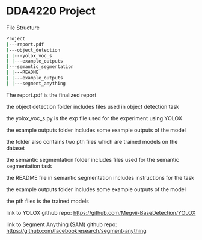 # DDA4220 Project

File Structure

```bash
Project
|---report.pdf
|---object_detection
| |---yolox_voc_s
| |---example_outputs
|---semantic_segmentation
| |---README
| |---example_outputs
| |---segment_anything
```

The report.pdf is the finalized report

the object detection folder includes files used in object detection task

the yolox_voc_s.py is the exp file used for the experiment using YOLOX

the example outputs folder includes some example outputs of the model

the folder also contains two pth files which are trained models on the dataset 



the semantic segmentation folder includes files used for the semantic segmentation task

the README file in semantic segmentation includes instructions for the task

the example outputs folder includes some example outputs of the model

the pth files is the trained models


link to YOLOX github repo: https://github.com/Megvii-BaseDetection/YOLOX

link to Segment Anything (SAM) github repo: https://github.com/facebookresearch/segment-anything

